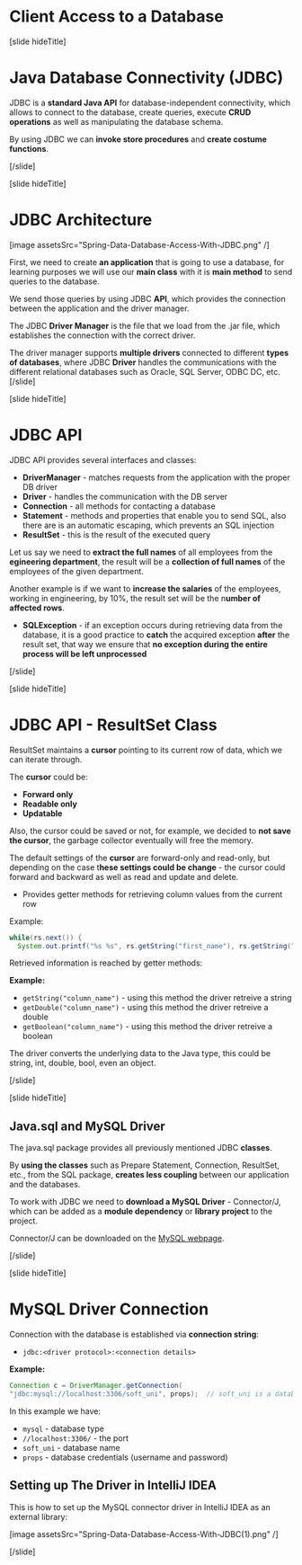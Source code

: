 # Client Access to a Database

[slide hideTitle]
# Java Database Connectivity (JDBC)

JDBC is a **standard Java API** for database-independent connectivity, which allows to connect to the database, create queries, execute **CRUD operations** as well as manipulating the database schema.

By using JDBC we can **invoke store procedures** and **create costume functions**.

[/slide]

[slide hideTitle]
# JDBC Architecture

[image assetsSrc="Spring-Data-Database-Access-With-JDBC.png" /]

First, we need to create **an application** that is going to use a database, for learning purposes we will use our **main class** with it is **main method** to send queries to the database.

We send those queries by using JDBC **API**, which provides the connection between the application and the driver manager.

The JDBC **Driver Manager** is the file that we load from the .jar file, which establishes the connection with the correct driver.

The driver manager supports **multiple drivers** connected to different **types of databases**, where JDBC **Driver** handles the communications with the different relational databases such as Oracle, SQL Server, ODBC DC, etc.
[/slide]

[slide hideTitle]

# JDBC API

JDBC API provides several interfaces and classes:

- **DriverManager** - matches requests from the application with the proper DB driver
- **Driver** - handles the communication with the DB server
- **Connection** - all methods for contacting a database
- **Statement** - methods and properties that enable you to send SQL, also there are is an automatic escaping, which prevents an SQL injection
- **ResultSet** - this is the result of the executed query

Let us say we need to **extract the full names** of all employees from the **egineering department**, the result will be a **collection of full names** of the employees of the given department.

Another example is if we want to **increase the salaries** of the employees, working in engineering, by 10%, the result set will be the n**umber of affected rows**.

- **SQLException** - if an exception occurs during retrieving data from the database, it is a good practice to **catch** the acquired exception **after** the result set, that way we ensure that **no exception during the entire process will be left unprocessed**

[/slide]

[slide hideTitle]

# JDBC API - ResultSet Class

ResultSet maintains a **cursor** pointing to its current row of data, which we can iterate through.

The **cursor** could be:
- **Forward only**
- **Readable only**
- **Updatable**

Also, the cursor could be saved or not, for example, we decided to **not save the cursor**, the garbage collector eventually will free the memory. 

The default settings of the **cursor** are forward-only and read-only, but depending on the case t**hese settings could be change** - the cursor could forward and backward as well as read and update and delete.


- Provides getter methods for retrieving column values from the current row

Example:

```Java
while(rs.next()) {
  System.out.printf("%s %s", rs.getString("first_name"), rs.getString("last_name"));}
```

Retrieved information is reached by getter methods:

**Example:**

- `getString("column_name")` - using this method the driver retreive a string
- `getDouble("column_name")` - using this method the driver retreive a double
- `getBoolean("column_name")` - using this method the driver retreive a boolean

The driver converts the underlying data to the Java type, this could be string, int, double, bool, even an object.

[/slide]

[slide hideTitle]

## Java.sql and MySQL Driver
The java.sql package provides all previously mentioned JDBC **classes**.

By **using the classes** such as Prepare Statement, Connection, ResultSet, etc., from the SQL package, **creates less coupling** between our application and the databases.

To work with JDBC we need to **download a MySQL Driver** - Connector/J, which can be added as a **module dependency** or **library project** to the project. 

Connector/J can be downloaded on the [MySQL webpage](https://dev.mysql.com/downloads/connector/j/).

[/slide]

[slide hideTitle]

# MySQL Driver Connection

Connection with the database is established via **connection string**:
- `jdbc:<driver protocol>:<connection details>`

**Example:**

```Java
Connection c = DriverManager.getConnection(
"jdbc:mysql://localhost:3306/soft_uni", props);  // soft_uni is a database name, props are credentials
```

In this example we have:
- `mysql` - database type
- `//localhost:3306/` - the port
- `soft_uni` - database name
- `props` - database credentials (username and password)

## Setting up The Driver in IntelliJ IDEA

This is how to set up the MySQL connector driver in IntelliJ IDEA as an external library:

[image assetsSrc="Spring-Data-Database-Access-With-JDBC(1).png" /]

[/slide]

